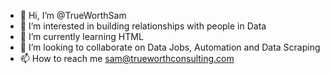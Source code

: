- 👋 Hi, I’m @TrueWorthSam
- 👀 I’m interested in building relationships with people in Data
- 🌱 I’m currently learning HTML
- 💞️ I’m looking to collaborate on Data Jobs, Automation and Data Scraping
- 📫 How to reach me sam@trueworthconsulting.com 

<!---
TrueWorthSam/TrueWorthSam is a ✨ special ✨ repository because its `README.md` (this file) appears on your GitHub profile.
You can click the Preview link to take a look at your changes.
--->
